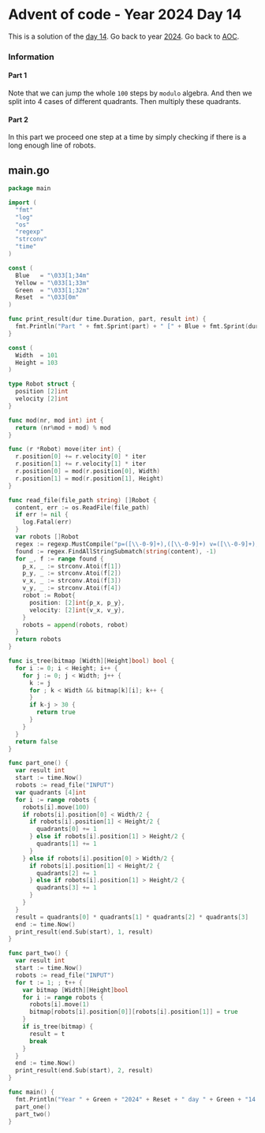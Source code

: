 # Advent of code - Year 2024 Day 14

This is a solution of the [day 14](https://adventofcode.com/2024/day/14). Go back to year [2024](2024.md). Go back to [AOC](../adventofcode.md).

### Information

#### Part 1

Note that we can jump the whole `100` steps by `modulo` algebra. And then we split into 4 cases of different quadrants. Then multiply these quadrants.

#### Part 2

In this part we proceed one step at a time by simply checking if there is a long enough line of robots.

## main.go

```go
package main

import (
  "fmt"
  "log"
  "os"
  "regexp"
  "strconv"
  "time"
)

const (
  Blue   = "\033[1;34m"
  Yellow = "\033[1;33m"
  Green  = "\033[1;32m"
  Reset  = "\033[0m"
)

func print_result(dur time.Duration, part, result int) {
  fmt.Println("Part " + fmt.Sprint(part) + " [" + Blue + fmt.Sprint(dur) + Reset + "]: " + Yellow + fmt.Sprint(result) + Reset)
}

const (
  Width  = 101
  Height = 103
)

type Robot struct {
  position [2]int
  velocity [2]int
}

func mod(nr, mod int) int {
  return (nr%mod + mod) % mod
}

func (r *Robot) move(iter int) {
  r.position[0] += r.velocity[0] * iter
  r.position[1] += r.velocity[1] * iter
  r.position[0] = mod(r.position[0], Width)
  r.position[1] = mod(r.position[1], Height)
}

func read_file(file_path string) []Robot {
  content, err := os.ReadFile(file_path)
  if err != nil {
    log.Fatal(err)
  }
  var robots []Robot
  regex := regexp.MustCompile("p=([\\-0-9]+),([\\-0-9]+) v=([\\-0-9]+),([\\-0-9]+)")
  found := regex.FindAllStringSubmatch(string(content), -1)
  for _, f := range found {
    p_x, _ := strconv.Atoi(f[1])
    p_y, _ := strconv.Atoi(f[2])
    v_x, _ := strconv.Atoi(f[3])
    v_y, _ := strconv.Atoi(f[4])
    robot := Robot{
      position: [2]int{p_x, p_y},
      velocity: [2]int{v_x, v_y},
    }
    robots = append(robots, robot)
  }
  return robots
}

func is_tree(bitmap [Width][Height]bool) bool {
  for i := 0; i < Height; i++ {
    for j := 0; j < Width; j++ {
      k := j
      for ; k < Width && bitmap[k][i]; k++ {
      }
      if k-j > 30 {
        return true
      }
    }
  }
  return false
}

func part_one() {
  var result int
  start := time.Now()
  robots := read_file("INPUT")
  var quadrants [4]int
  for i := range robots {
    robots[i].move(100)
    if robots[i].position[0] < Width/2 {
      if robots[i].position[1] < Height/2 {
        quadrants[0] += 1
      } else if robots[i].position[1] > Height/2 {
        quadrants[1] += 1
      }
    } else if robots[i].position[0] > Width/2 {
      if robots[i].position[1] < Height/2 {
        quadrants[2] += 1
      } else if robots[i].position[1] > Height/2 {
        quadrants[3] += 1
      }
    }
  }
  result = quadrants[0] * quadrants[1] * quadrants[2] * quadrants[3]
  end := time.Now()
  print_result(end.Sub(start), 1, result)
}

func part_two() {
  var result int
  start := time.Now()
  robots := read_file("INPUT")
  for t := 1; ; t++ {
    var bitmap [Width][Height]bool
    for i := range robots {
      robots[i].move(1)
      bitmap[robots[i].position[0]][robots[i].position[1]] = true
    }
    if is_tree(bitmap) {
      result = t
      break
    }
  }
  end := time.Now()
  print_result(end.Sub(start), 2, result)
}

func main() {
  fmt.Println("Year " + Green + "2024" + Reset + " day " + Green + "14 - Restroom Redoubt" + Reset)
  part_one()
  part_two()
}
```

